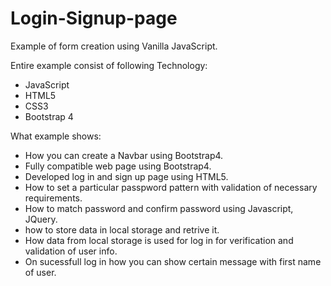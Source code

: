 # Login-Signup-page
Example of form creation using Vanilla JavaScript.


Entire example consist of following Technology:
* JavaScript
* HTML5
* CSS3
* Bootstrap 4

What example shows:
* How you can create a Navbar using Bootstrap4. 
* Fully compatible web page using Bootstrap4.
* Developed log in and sign up page using HTML5.
* How to set a particular passpword pattern with validation of necessary requirements.
* How to match password and confirm password using Javascript, JQuery.
* how to store data in local storage and retrive it.
* How data from local storage is used for log in for verification and validation of user info.
* On sucessfull log in how you can show certain message with first name of user.



